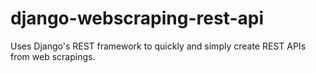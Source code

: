 # django-webscraping-rest-api
Uses Django's REST framework to quickly and simply create REST APIs from web scrapings.
